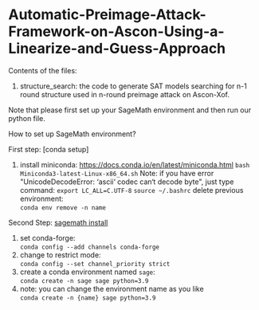 # Automatic-Preimage-Attack-Framework-on-Ascon-Using-a-Linearize-and-Guess-Approach

Contents of the files:
1. structure_search: the code to generate SAT models searching for n-1 round structure used in n-round preimage attack on Ascon-Xof.


Note that please first set up your SageMath environment and then run our python file.


How to set up SageMath environment?

First step: [conda setup]
1. install miniconda: https://docs.conda.io/en/latest/miniconda.html
```bash Miniconda3-latest-Linux-x86_64.sh```
Note: if you have error "UnicodeDecodeError: ‘ascii‘ codec can‘t decode byte", just type command:
```export LC_ALL=C.UTF-8```
```source ~/.bashrc```
delete previous environment: </br>
```conda env remove -n name```

Second Step: [sagemath install](https://doc.sagemath.org/html/en/installation/conda.html)
1. set conda-forge: </br>```conda config --add channels conda-forge```
2. change to restrict mode: </br>```conda config --set channel_priority strict```
3. create a conda environment named `sage`: </br>```conda create -n sage sage python=3.9```
4. note: you can change the environment name as you like</br>```conda create -n {name} sage python=3.9```
